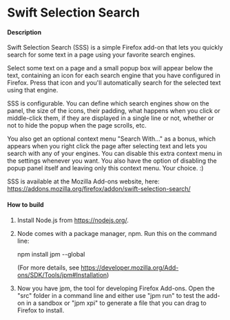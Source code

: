 Swift Selection Search
=================

#### Description

Swift Selection Search (SSS) is a simple Firefox add-on that lets you quickly search for some text in a page using your favorite search engines.

Select some text on a page and a small popup box will appear below the text, containing an icon for each search engine that you have configured in Firefox. Press that icon and you'll automatically search for the selected text using that engine.

SSS is configurable. You can define which search engines show on the panel, the size of the icons, their padding, what happens when you click or middle-click them, if they are displayed in a single line or not, whether or not to hide the popup when the page scrolls, etc.

You also get an optional context menu "Search With..." as a bonus, which appears when you right click the page after selecting text and lets you search with any of your engines. You can disable this extra context menu in the settings whenever you want. You also have the option of disabling the popup panel itself and leaving only this context menu. Your choice. :)

SSS is available at the Mozilla Add-ons website, here:
https://addons.mozilla.org/firefox/addon/swift-selection-search/

#### How to build

1. Install Node.js from https://nodejs.org/.
2. Node comes with a package manager, npm. Run this on the command line:

	npm install jpm --global

	(For more details, see https://developer.mozilla.org/Add-ons/SDK/Tools/jpm#Installation)

3. Now you have jpm, the tool for developing Firefox Add-ons. Open the "src" folder in a command line and either use "jpm run" to test the add-on in a sandbox or "jpm xpi" to generate a file that you can drag to Firefox to install.
